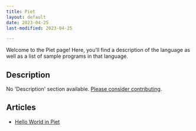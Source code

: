 ```yaml
---
title: Piet
layout: default
date: 2023-04-25
last-modified: 2023-04-25

---
```


Welcome to the Piet page! Here, you'll find a description of the language as well as a list of sample programs in that language.

## Description

No 'Description' section available. [Please consider contributing](https://github.com/TheRenegadeCoder/sample-programs-website).

## Articles

- [Hello World in Piet](https://sampleprograms.io/projects/hello-world/piet)